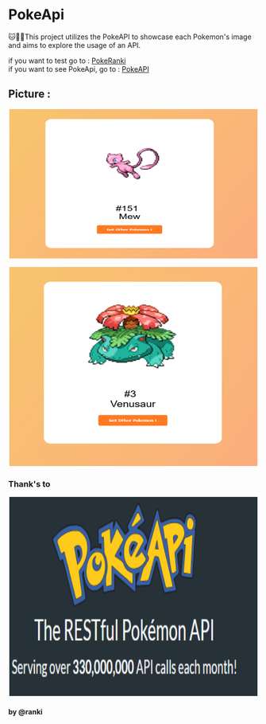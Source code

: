 # PokeApi
🐱🦘🐻This project utilizes the PokeAPI to showcase each Pokemon's image and aims to explore the usage of an API.


if you want to test go to : [PokeRanki](https://raanki.github.io/PokeApi/)<br>
if you want to see PokeApi, go to : [PokeAPI](https://pokeapi.co/)

## Picture :

  <p align="center"><img src="./img/demo1.PNG" alt="Rock Picture" width="500" height="300" /></p>
  <p align="center"><img src="./img/demo2.PNG" alt="Scissor Picture" width="500" height="400" /></p>
 
### Thank's to 
  <p align="center"><img src="./img/PokeApi.PNG" alt="Paper Picture" width="500" height="400" /></p>

#### by @ranki
